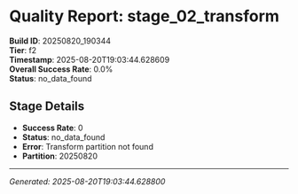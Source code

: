 # Quality Report: stage_02_transform

**Build ID**: 20250820_190344  
**Tier**: f2  
**Timestamp**: 2025-08-20T19:03:44.628609  
**Overall Success Rate**: 0.0%  
**Status**: no_data_found

## Stage Details

- **Success Rate**: 0
- **Status**: no_data_found
- **Error**: Transform partition not found
- **Partition**: 20250820

---
*Generated: 2025-08-20T19:03:44.628800*
